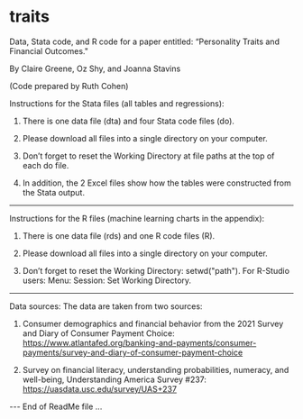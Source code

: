 # traits

Data, Stata code, and R code for a paper entitled: “Personality Traits and Financial Outcomes."

By Claire Greene, Oz Shy, and Joanna Stavins

(Code prepared by Ruth Cohen)

Instructions for the Stata files (all tables and regressions):

1. There is one data file (dta) and four Stata code files (do).

2. Please download all files into a single directory on your computer.

3. Don’t forget to reset the Working Directory at file paths at the top of each do file.

4. In addition, the 2 Excel files show how the tables were constructed from the Stata output.

-----------------------------------------------------------
 
 Instructions for the R files (machine learning charts in the appendix):

1. There is one data file (rds) and one R code files (R).

2. Please download all files into a single directory on your computer.

3. Don’t forget to reset the Working Directory: setwd("path"). For R-Studio users: Menu: Session: Set Working Directory.

-----------------------------------------------------------

Data sources: The data are taken from two sources:

1. Consumer demographics and financial behavior from the 2021 Survey and Diary of Consumer Payment Choice: https://www.atlantafed.org/banking-and-payments/consumer-payments/survey-and-diary-of-consumer-payment-choice

2. Survey on financial literacy, understanding probabilities, numeracy, and well-being, Understanding America Survey #237: https://uasdata.usc.edu/survey/UAS+237

--- End of ReadMe file
...
